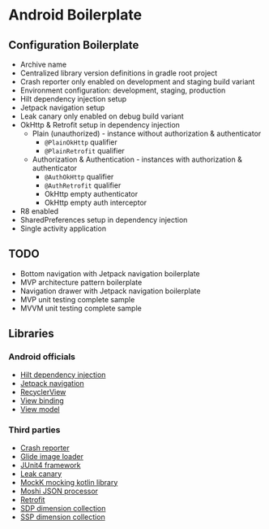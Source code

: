 # Android Boilerplate

## Configuration Boilerplate
- Archive name
- Centralized library version definitions in gradle root project
- Crash reporter only enabled on development and staging build variant
- Environment configuration: development, staging, production
- Hilt dependency injection setup
- Jetpack navigation setup
- Leak canary only enabled on debug build variant
- OkHttp & Retrofit setup in dependency injection
  - Plain (unauthorized) - instance without authorization & authenticator
    - `@PlainOkHttp` qualifier
    - `@PlainRetrofit` qualifier
  - Authorization & Authentication - instances with authorization & authenticator
    - `@AuthOkHttp` qualifier
    - `@AuthRetrofit` qualifier
    - OkHttp empty authenticator
    - OkHttp empty auth interceptor
- R8 enabled
- SharedPreferences setup in dependency injection
- Single activity application

## TODO
- Bottom navigation with Jetpack navigation boilerplate
- MVP architecture pattern boilerplate
- Navigation drawer with Jetpack navigation boilerplate
- MVP unit testing complete sample
- MVVM unit testing complete sample

## Libraries
### Android officials
- [Hilt dependency injection](https://developer.android.com/training/dependency-injection/hilt-jetpack)
- [Jetpack navigation](https://developer.android.com/guide/navigation)
- [RecyclerView](https://developer.android.com/guide/topics/ui/layout/recyclerview)
- [View binding](https://developer.android.com/topic/libraries/view-binding)
- [View model](https://developer.android.com/topic/libraries/architecture/viewmodel)

### Third parties
- [Crash reporter](https://github.com/MindorksOpenSource/CrashReporter)
- [Glide image loader](https://bumptech.github.io/glide/)
- [JUnit4 framework](https://junit.org/junit4/)
- [Leak canary](https://github.com/square/leakcanary/)
- [MockK mocking kotlin library](https://mockk.io/)
- [Moshi JSON processor](https://github.com/square/moshi)
- [Retrofit](https://github.com/square/retrofit)
- [SDP dimension collection](https://github.com/intuit/sdp)
- [SSP dimension collection](https://github.com/intuit/ssp)
